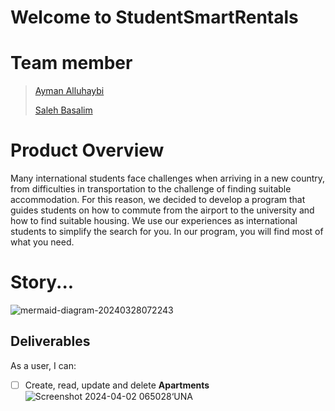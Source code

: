 # Welcome to StudentSmartRentals

# Team member
> [ Ayman Alluhaybi ]( https://github.com/aalluhaybi1 )
> 
> [ Saleh Basalim ]( https://github.com/salehmb89 )
> 
# Product Overview

Many international students face challenges when arriving in a new country, from difficulties in transportation to the challenge of finding suitable accommodation. For this reason, we decided to develop a program that guides students on how to commute from the airport to the university and how to find suitable housing. We use our experiences as international students to simplify the search for you. In our program, you will find most of what you need.


# Story...

![mermaid-diagram-20240328072243](https://github.com/aalluhaybi1/Sturdy-Train-Team7/assets/156353463/59152c39-f955-4a24-a163-584b0bf1e825)



## Deliverables

As a user, I can:

- [ ] Create, read, update and delete **Apartments**
![Screenshot 2024-04-02 065028‘UNA](https://github.com/aalluhaybi1/Sturdy-Train-Team7/assets/156353463/0a9143e1-ef33-4289-a336-7532bbc7a4a4)

